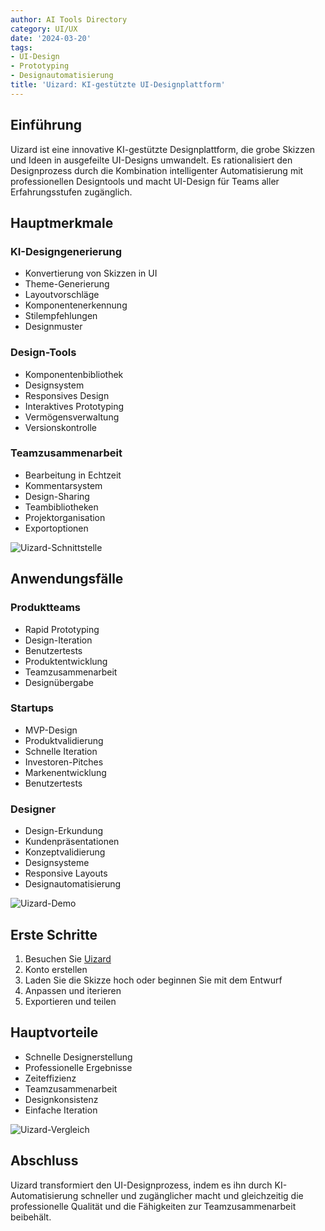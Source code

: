 ```yaml
---
author: AI Tools Directory
category: UI/UX
date: '2024-03-20'
tags:
- UI-Design
- Prototyping
- Designautomatisierung
title: 'Uizard: KI-gestützte UI-Designplattform'
---
```


## Einführung

Uizard ist eine innovative KI-gestützte Designplattform, die grobe Skizzen und Ideen in ausgefeilte UI-Designs umwandelt. Es rationalisiert den Designprozess durch die Kombination intelligenter Automatisierung mit professionellen Designtools und macht UI-Design für Teams aller Erfahrungsstufen zugänglich.

## Hauptmerkmale

### KI-Designgenerierung
- Konvertierung von Skizzen in UI
- Theme-Generierung
- Layoutvorschläge
- Komponentenerkennung
- Stilempfehlungen
- Designmuster

### Design-Tools
- Komponentenbibliothek
- Designsystem
- Responsives Design
- Interaktives Prototyping
- Vermögensverwaltung
- Versionskontrolle

### Teamzusammenarbeit
- Bearbeitung in Echtzeit
- Kommentarsystem
- Design-Sharing
- Teambibliotheken
- Projektorganisation
- Exportoptionen

![Uizard-Schnittstelle](/imgs/uizard/interface.jpg)

## Anwendungsfälle

### Produktteams
- Rapid Prototyping
- Design-Iteration
- Benutzertests
- Produktentwicklung
- Teamzusammenarbeit
- Designübergabe

### Startups
- MVP-Design
- Produktvalidierung
- Schnelle Iteration
- Investoren-Pitches
- Markenentwicklung
- Benutzertests

### Designer
- Design-Erkundung
- Kundenpräsentationen
- Konzeptvalidierung
- Designsysteme
- Responsive Layouts
- Designautomatisierung

![Uizard-Demo](/imgs/uizard/demo.jpg)

## Erste Schritte

1. Besuchen Sie [Uizard](https://uizard.io)
2. Konto erstellen
3. Laden Sie die Skizze hoch oder beginnen Sie mit dem Entwurf
4. Anpassen und iterieren
5. Exportieren und teilen

## Hauptvorteile

- Schnelle Designerstellung
- Professionelle Ergebnisse
- Zeiteffizienz
- Teamzusammenarbeit
- Designkonsistenz
- Einfache Iteration

![Uizard-Vergleich](/imgs/uizard/comparison.jpg)

## Abschluss

Uizard transformiert den UI-Designprozess, indem es ihn durch KI-Automatisierung schneller und zugänglicher macht und gleichzeitig die professionelle Qualität und die Fähigkeiten zur Teamzusammenarbeit beibehält.
